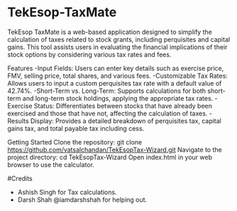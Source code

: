# TekEsop-TaxMate
TekEsop TaxMate is a web-based application designed to simplify the calculation of taxes related to stock grants, including perquisites and capital gains. This tool assists users in evaluating the financial implications of their stock options by considering various tax rates and fees.

Features
-Input Fields: Users can enter key details such as exercise price, FMV, selling price, total shares, and various fees.
-Customizable Tax Rates: Allows users to input a custom perquisites tax rate with a default value of 42.74%.
-Short-Term vs. Long-Term: Supports calculations for both short-term and long-term stock holdings, applying the appropriate tax rates.
-Exercise Status: Differentiates between stocks that have already been exercised and those that have not, affecting the calculation of taxes.
-Results Display: Provides a detailed breakdown of perquisites tax, capital gains tax, and total payable tax including cess.

Getting Started
Clone the repository: git clone https://github.com/vatsalchandan/TekEsopTax-Wizard.git
Navigate to the project directory: cd TekEsopTax-Wizard
Open index.html in your web browser to use the calculator.


#Credits
- Ashish Singh for Tax calculations.
- Darsh Shah @iamdarshshah for helping out.
